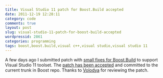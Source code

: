 ```yaml
---
title: Visual Studio 11 patch for Boost.Build accepted
date: 2011-12-19 12:28:11
category: code
comments: true
layout: post
slug: visual-studio-11-patch-for-boost-build-accepted
wordpressid: 2861
categories: programming
tags: boost,boost.build,visual c++,visual studio,visual studio 11
---
```


A few days ago I submitted patch with [small fixes for Boost.Build](/?p=2841) to support Visual Studio 11 toolset. The [patch has been accepted](https://svn.boost.org/trac/boost/ticket/6283) and committed to the current trunk in Boost repo. Thanks to [Volodya](http://vladimir_prus.blogspot.com/) for reviewing the patch.
